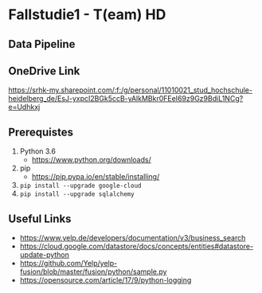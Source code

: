# Fallstudie1 - T(eam) HD

## Data Pipeline

## OneDrive Link
https://srhk-my.sharepoint.com/:f:/g/personal/11010021_stud_hochschule-heidelberg_de/EsJ-yxpcI2BGk5ccB-yAlkMBkr0FEeI69z9Gz9BdiL1NCg?e=Udhkxj

## Prerequistes
 1. Python 3.6
    - https://www.python.org/downloads/
 2. pip
    - https://pip.pypa.io/en/stable/installing/
 3. ``` pip install --upgrade google-cloud ```
 4. ```pip install --upgrade sqlalchemy```

## Useful Links
- https://www.yelp.de/developers/documentation/v3/business_search
- https://cloud.google.com/datastore/docs/concepts/entities#datastore-update-python
- https://github.com/Yelp/yelp-fusion/blob/master/fusion/python/sample.py
- https://opensource.com/article/17/9/python-logging
